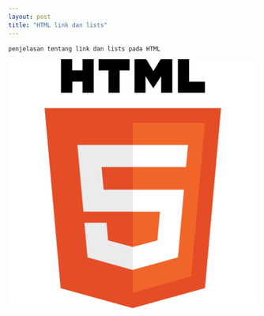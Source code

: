 ```yaml
---
layout: post
title: "HTML link dan lists"
---
```


    penjelasan tentang link dan lists pada HTML

![Html link dan list](/assets/images/HTML5.png)